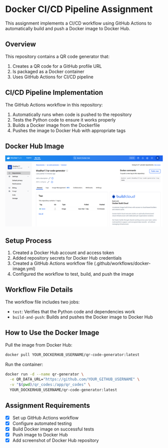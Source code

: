 # Docker CI/CD Pipeline Assignment

This assignment implements a CI/CD workflow using GitHub Actions to automatically build and push a Docker image to Docker Hub.

## Overview

This repository contains a QR code generator that:
1. Creates a QR code for a GitHub profile URL
2. Is packaged as a Docker container
3. Uses GitHub Actions for CI/CD pipeline

## CI/CD Pipeline Implementation

The GitHub Actions workflow in this repository:
1. Automatically runs when code is pushed to the repository
2. Tests the Python code to ensure it works properly 
3. Builds a Docker image from the Dockerfile
4. Pushes the image to Docker Hub with appropriate tags

## Docker Hub Image

![Docker Hub Screenshot](dockerhub_screenshot.png)

## Setup Process

1. Created a Docker Hub account and access token
2. Added repository secrets for Docker Hub credentials
3. Created a GitHub Actions workflow file (.github/workflows/docker-image.yml)
4. Configured the workflow to test, build, and push the image

## Workflow File Details

The workflow file includes two jobs:
- `test`: Verifies that the Python code and dependencies work
- `build-and-push`: Builds and pushes the Docker image to Docker Hub

## How to Use the Docker Image

Pull the image from Docker Hub:
```bash
docker pull YOUR_DOCKERHUB_USERNAME/qr-code-generator:latest
```

Run the container:
```bash
docker run -d --name qr-generator \
  -e QR_DATA_URL="https://github.com/YOUR_GITHUB_USERNAME" \
  -v "$(pwd)/qr_codes:/app/qr_codes" \
  YOUR_DOCKERHUB_USERNAME/qr-code-generator:latest
```

## Assignment Requirements

- [x] Set up GitHub Actions workflow
- [x] Configure automated testing
- [x] Build Docker image on successful tests
- [x] Push image to Docker Hub
- [x] Add screenshot of Docker Hub repository
